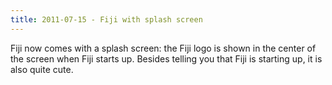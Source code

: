 ```yaml
---
title: 2011-07-15 - Fiji with splash screen
---
```


Fiji now comes with a splash screen: the Fiji logo is shown in the center of the screen when Fiji starts up. Besides telling you that Fiji is starting up, it is also quite cute.


